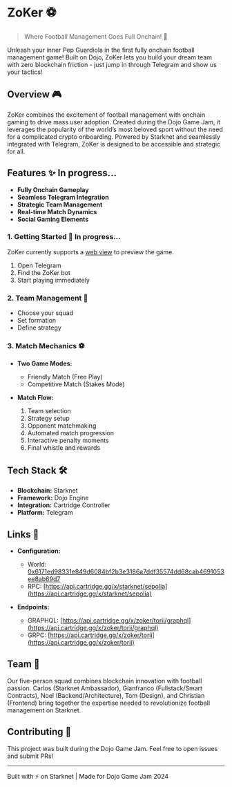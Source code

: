 # ZoKer ⚽
> Where Football Management Goes Full Onchain! 🌟

Unleash your inner Pep Guardiola in the first fully onchain football management game! Built on Dojo, ZoKer lets you build your dream team with zero blockchain friction - just jump in through Telegram and show us your tactics!

## Overview 🎮

ZoKer combines the excitement of football management with onchain gaming to drive mass user adoption. Created during the Dojo Game Jam, it leverages the popularity of the world’s most beloved sport without the need for a complicated crypto onboarding. Powered by Starknet and seamlessly integrated with Telegram, ZoKer is designed to be accessible and strategic for all.

## Features ✨ In progress...

- **Fully Onchain Gameplay**
- **Seamless Telegram Integration**
- **Strategic Team Management**
- **Real-time Match Dynamics**
- **Social Gaming Elements**

### 1. Getting Started 📱 In progress...
ZoKer currently supports a [web view](https://football-mini-game.vercel.app/) to preview the game.

1. Open Telegram
2. Find the ZoKer bot
3. Start playing immediately

### 2. Team Management 🌟
- Choose your squad
- Set formation
- Define strategy

### 3. Match Mechanics ⚽
- **Two Game Modes:**
  - Friendly Match (Free Play)
  - Competitive Match (Stakes Mode)
  
- **Match Flow:**
  1. Team selection
  2. Strategy setup
  3. Opponent matchmaking
  4. Automated match progression
  5. Interactive penalty moments
  6. Final whistle and rewards

## Tech Stack 🛠

- **Blockchain:** Starknet
- **Framework:** Dojo Engine
- **Integration:** Cartridge Controller
- **Platform:** Telegram

## Links 🔗

- **Configuration:**
  - World: [0x6171ed98331e849d6084bf2b3e3186a7ddf35574dd68cab4691053ee8ab69d7](https://sepolia.starkscan.co/contract/0x06171ed98331e849d6084bf2b3e3186a7ddf35574dd68cab4691053ee8ab69d7)
  - RPC: [https://api.cartridge.gg/x/starknet/sepolia](https://api.cartridge.gg/x/starknet/sepolia)

- **Endpoints:**
  - GRAPHQL: [https://api.cartridge.gg/x/zoker/torii/graphql](https://api.cartridge.gg/x/zoker/torii/graphql)
  - GRPC: [https://api.cartridge.gg/x/zoker/torii](https://api.cartridge.gg/x/zoker/torii)

## Team 👥

Our five-person squad combines blockchain innovation with football passion. Carlos (Starknet Ambassador), Gianfranco (Fullstack/Smart Contracts), Noel (Backend/Architecture), Tom (Design), and Christian (Frontend) bring together the expertise needed to revolutionize football management on Starknet.

## Contributing 🤝

This project was built during the Dojo Game Jam. Feel free to open issues and submit PRs!

---

Built with ⚡ on Starknet | Made for Dojo Game Jam 2024
